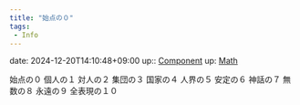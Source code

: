 ```yaml
---
title: "始点の０"
tags:
 - Info
---
```


date: 2024-12-20T14:10:48+09:00
up:: [Component](../Bar/Novel/Chaos/Component.md)
up: [Math](../Bar/Novel/Topics/Math.md)

始点の０
個人の１
対人の２
集団の３
国家の４
人界の５
安定の６
神話の７
無数の８
永遠の９
全表現の１０